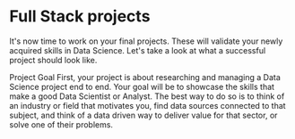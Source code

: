 # Full Stack projects
It's now time to work on your final projects. These will validate your newly acquired skills in Data Science. Let's take a look at what a successful project should look like.

Project Goal
First, your project is about researching and managing a Data Science project end to end. Your goal will be to showcase the skills that make a good Data Scientist or Analyst. The best way to do so is to think of an industry or field that motivates you, find data sources connected to that subject, and think of a data driven way to deliver value for that sector, or solve one of their problems.
